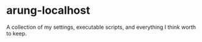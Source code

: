 # arung-localhost
A collection of my settings, executable scripts, and everything I think worth to keep.
